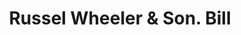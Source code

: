 ---
doi: 10.7916/D8Z04M6C
date_other: '1890'
date_other_textual: 1890-1899
form: printed ephemera
genre:
- Invoices
name:
- Russel Wheeler & Son
object_in_context_url: https://biggert.cul.columbia.edu/items/view/ave_biggert_01224
subject_hierarchical_geographic:
- Utica, New York, United States
subject_name:
- Russel Wheeler & Son
title: Russel Wheeler & Son. Bill
sort_title: Russel Wheeler & Son. Bill
call_number: ave_biggert_01224
coordinates:
- 43.094722222222224,-75.27583333333334
pid: ave_biggert_01224
identifiers: ave_biggert_01224
thumbnail: https://derivativo-3.library.columbia.edu/iiif/2/ldpd:343340/full/!256,256/0/native.jpg
permalink: /biggert/ave_biggert_01224/
layout: iiif-image-page
---